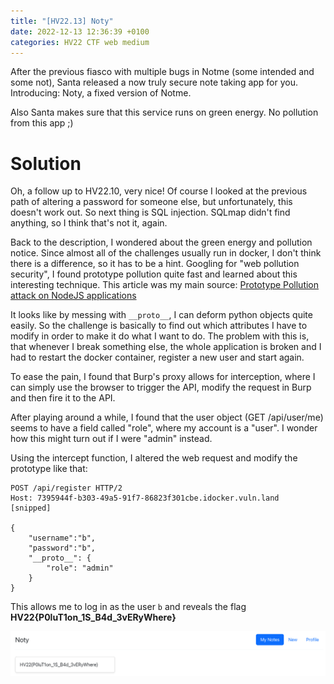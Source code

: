 ```yaml
---
title: "[HV22.13] Noty"
date: 2022-12-13 12:36:39 +0100
categories: HV22 CTF web medium
---
```


After the previous fiasco with multiple bugs in Notme (some intended and some not), Santa released a now truly secure note taking app for you. Introducing: Noty, a fixed version of Notme.

Also Santa makes sure that this service runs on green energy. No pollution from this app ;)

# Solution

Oh, a follow up to HV22.10, very nice! Of course I looked at the previous path of altering a password for someone else, but unfortunately, this doesn't work out. So next thing is SQL injection. SQLmap didn't find anything, so I think that's not it, again.

Back to the description, I wondered about the green energy and pollution notice. Since almost all of the challenges usually run in docker, I don't think there is a difference, so it has to be a hint. Googling for "web pollution security", I found prototype pollution quite fast and learned about this interesting technique. This article was my main source: [Prototype Pollution attack on NodeJS applications](https://itnext.io/prototype-pollution-attack-on-nodejs-applications-94a8582373e7)

It looks like by messing with `__proto__`, I can deform python objects quite easily. So the challenge is basically to find out which attributes I have to modify in order to make it do what I want to do. The problem with this is, that whenever I break something else, the whole application is broken and I had to restart the docker container, register a new user and start again.

To ease the pain, I found that Burp's proxy allows for interception, where I can simply use the browser to trigger the API, modify the request in Burp and then fire it to the API.

After playing around a while, I found that the user object (GET /api/user/me) seems to have a field called "role", where my account is a "user". I wonder how this might turn out if I were "admin" instead.

Using the intercept function, I altered the web request and modify the prototype like that:

```http
POST /api/register HTTP/2
Host: 7395944f-b303-49a5-91f7-86823f301cbe.idocker.vuln.land
[snipped]

{
    "username":"b",
    "password":"b",
    "__proto__": {
        "role": "admin"
    }
}
```

This allows me to log in as the user `b` and reveals the flag **HV22{P0luT1on_1S_B4d_3vERyWhere}**

![flag](/assets/hv22/hv22_13_flag.png)
